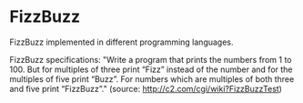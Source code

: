 FizzBuzz
========

FizzBuzz implemented in different programming languages.

FizzBuzz specifications:
"Write a program that prints the numbers from 1 to 100. But for multiples of three print “Fizz” instead of the number and for the multiples of five print “Buzz”. For numbers which are multiples of both three and five print “FizzBuzz”."
(source: http://c2.com/cgi/wiki?FizzBuzzTest)
